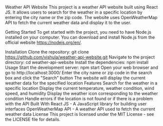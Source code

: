 Weather API Website
This project is a weather API website built using React JS. It allows users to search for the weather in a specific location by entering the city name or the zip code. The website uses OpenWeatherMap API to fetch the current weather data and display it to the user.

Getting Started
To get started with the project, you need to have Node.js installed on your computer. You can download and install Node.js from the official website https://nodejs.org/en/.

Installation
Clone the repository: git clone https://github.com/vishula/weather-api-website.git
Navigate to the project directory: cd weather-api-website
Install the dependencies: npm install
Usage
Start the development server: npm start
Open your web browser and go to http://localhost:3000/
Enter the city name or zip code in the search box and click the "Search" button
The website will display the current weather data for the specified location
Features
Search for the weather in a specific location
Display the current temperature, weather condition, wind speed, and humidity
Display the weather icon corresponding to the weather condition
Handle errors if the location is not found or if there is a problem with the API
Built With
React JS - A JavaScript library for building user interfaces
OpenWeatherMap API - A weather API used to fetch the current weather data
License
This project is licensed under the MIT License - see the LICENSE file for details.
